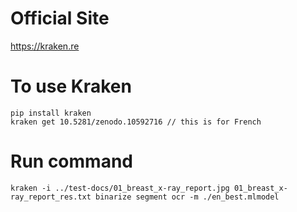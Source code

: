 # Official Site
https://kraken.re

# To use Kraken
```
pip install kraken
kraken get 10.5281/zenodo.10592716 // this is for French
```
# Run command
```
kraken -i ../test-docs/01_breast_x-ray_report.jpg 01_breast_x-ray_report_res.txt binarize segment ocr -m ./en_best.mlmodel
```